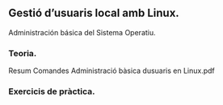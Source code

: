 ## Gestió d’usuaris local amb Linux.

Administración básica del Sistema Operatiu.

### Teoria.

Resum Comandes Administració bàsica dusuaris en Linux.pdf

### Exercicis de pràctica.

